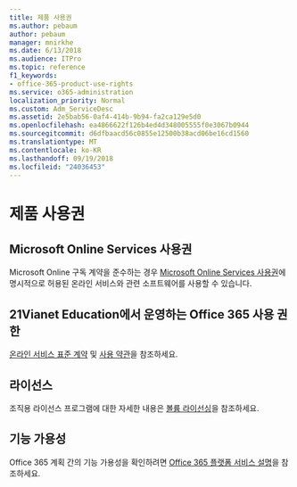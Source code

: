 ```yaml
---
title: 제품 사용권
ms.author: pebaum
author: pebaum
manager: mnirkhe
ms.date: 6/13/2018
ms.audience: ITPro
ms.topic: reference
f1_keywords:
- office-365-product-use-rights
ms.service: o365-administration
localization_priority: Normal
ms.custom: Adm_ServiceDesc
ms.assetid: 2e5bab56-0af4-414b-9b94-fa2ca129e5d0
ms.openlocfilehash: ea4866622f126b4ed4d348005555f0e3067b0944
ms.sourcegitcommit: d6dfbaacd56c0855e12500b38acd06be16cd1560
ms.translationtype: MT
ms.contentlocale: ko-KR
ms.lasthandoff: 09/19/2018
ms.locfileid: "24036453"
---
```

# <a name="product-use-rights"></a>제품 사용권

## <a name="microsoft-online-services-use-rights"></a>Microsoft Online Services 사용권

Microsoft Online 구독 계약을 준수하는 경우 [Microsoft Online Services 사용권](https://www.microsoft.com/licensing/products/products.aspx)에 명시적으로 허용된 온라인 서비스와 관련 소프트웨어를 사용할 수 있습니다.
  
## <a name="office-365-operated-by-21vianet-use-rights"></a>21Vianet Education에서 운영하는 Office 365 사용 권한

[온라인 서비스 표준 계약](http://www.21vbluecloud.com/office365/O365-AgreeWebDir/) 및 [사용 약관](http://www.21vbluecloud.com/office365/O365-TOU/)을 참조하세요.
  
## <a name="licensing"></a>라이선스

조직용 라이선스 프로그램에 대한 자세한 내용은 [볼륨 라이선싱](https://go.microsoft.com/fwlink/?LinkId=393693)을 참조하세요.
  
## <a name="feature-availability"></a>기능 가용성

Office 365 계획 간의 기능 가용성을 확인하려면 [Office 365 플랫폼 서비스 설명](https://technet.microsoft.com/en-us/library/office-365-platform-service-description.aspx)을 참조하세요.
  

